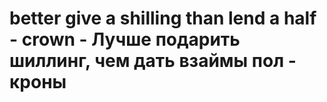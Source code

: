 # better give a shilling than lend a half - crown - Лучше подарить шиллинг, чем дать взаймы пол - кроны
